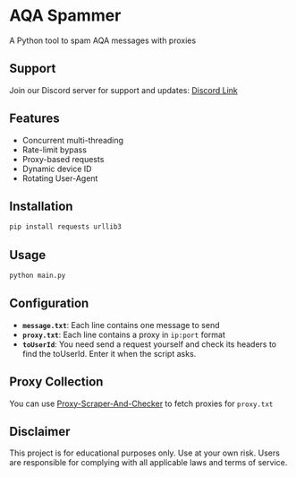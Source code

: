 # AQA Spammer

A Python tool to spam AQA messages with proxies

## Support

Join our Discord server for support and updates: [Discord Link](https://discord.gg/R7ybdvBSuM)

## Features

- Concurrent multi-threading
- Rate-limit bypass
- Proxy-based requests
- Dynamic device ID
- Rotating User-Agent

## Installation

```bash
pip install requests urllib3
```

## Usage

```bash
python main.py
```

## Configuration

- **`message.txt`**: Each line contains one message to send
- **`proxy.txt`**: Each line contains a proxy in `ip:port` format
- **`toUserId`**: You need send a request yourself and check its headers to find the toUserId. Enter it when the script asks.

## Proxy Collection

You can use [Proxy-Scraper-And-Checker](https://github.com/xiaote0803/Proxy-Scraper-and-Checker) to fetch proxies for `proxy.txt`

## Disclaimer

This project is for educational purposes only. Use at your own risk. Users are responsible for complying with all applicable laws and terms of service.
